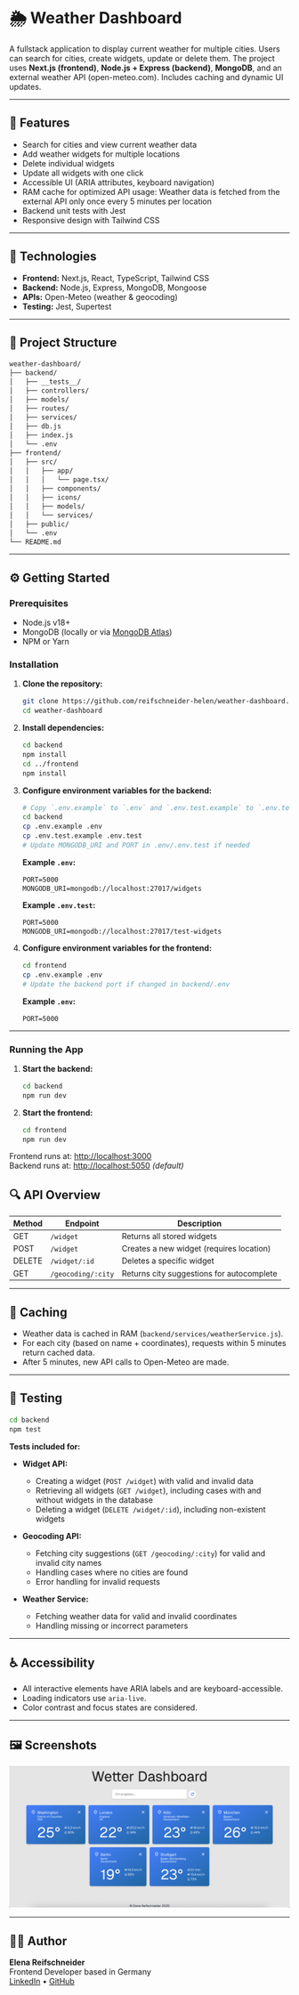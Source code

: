 # 🌦️ Weather Dashboard

A fullstack application to display current weather for multiple cities. Users can search for cities, create widgets, update or delete them. The project uses **Next.js (frontend)**, **Node.js + Express (backend)**, **MongoDB**, and an external weather API (open-meteo.com). Includes caching and dynamic UI updates.

---

## 🚀 Features

- Search for cities and view current weather data
- Add weather widgets for multiple locations
- Delete individual widgets
- Update all widgets with one click
- Accessible UI (ARIA attributes, keyboard navigation)
- RAM cache for optimized API usage: Weather data is fetched from the external API only once every 5 minutes per location
- Backend unit tests with Jest
- Responsive design with Tailwind CSS

---

## 🧰 Technologies

- **Frontend:** Next.js, React, TypeScript, Tailwind CSS
- **Backend:** Node.js, Express, MongoDB, Mongoose
- **APIs:** Open-Meteo (weather & geocoding)
- **Testing:** Jest, Supertest

---

## 📁 Project Structure

```
weather-dashboard/
├── backend/
│   ├── __tests__/
│   ├── controllers/
│   ├── models/
│   ├── routes/
│   ├── services/
│   ├── db.js
│   ├── index.js
│   └── .env
├── frontend/
│   ├── src/
│   │   ├── app/
│   │   │   └── page.tsx/
│   │   ├── components/
│   │   ├── icons/
│   │   ├── models/
│   │   └── services/
│   ├── public/
│   └── .env
└── README.md
```

---

## ⚙️ Getting Started

### Prerequisites

- Node.js v18+
- MongoDB (locally or via [MongoDB Atlas](https://www.mongodb.com/cloud/atlas))
- NPM or Yarn

### Installation

1. **Clone the repository:**

   ```bash
   git clone https://github.com/reifschneider-helen/weather-dashboard.git
   cd weather-dashboard
   ```

2. **Install dependencies:**

   ```bash
   cd backend
   npm install
   cd ../frontend
   npm install
   ```

3. **Configure environment variables for the backend:**

   ```bash
   # Copy `.env.example` to `.env` and `.env.test.example` to `.env.test` in `backend`
   cd backend
   cp .env.example .env
   cp .env.test.example .env.test
   # Update MONGODB_URI and PORT in .env/.env.test if needed
   ```

   **Example `.env`:**

   ```
   PORT=5000
   MONGODB_URI=mongodb://localhost:27017/widgets
   ```

   **Example `.env.test`:**

   ```
   PORT=5000
   MONGODB_URI=mongodb://localhost:27017/test-widgets
   ```

4. **Configure environment variables for the frontend:**

   ```bash
   cd frontend
   cp .env.example .env
   # Update the backend port if changed in backend/.env
   ```

   **Example `.env`:**

   ```
   PORT=5000
   ```

---

### Running the App

1. **Start the backend:**

   ```bash
   cd backend
   npm run dev
   ```

2. **Start the frontend:**
   ```bash
   cd frontend
   npm run dev
   ```

Frontend runs at: [http://localhost:3000](http://localhost:3000)  
Backend runs at: [http://localhost:5050](http://localhost:5050) _(default)_

## 🔍 API Overview

| Method | Endpoint           | Description                               |
| ------ | ------------------ | ----------------------------------------- |
| GET    | `/widget`          | Returns all stored widgets                |
| POST   | `/widget`          | Creates a new widget (requires location)  |
| DELETE | `/widget/:id`      | Deletes a specific widget                 |
| GET    | `/geocoding/:city` | Returns city suggestions for autocomplete |

---

## 🧠 Caching

- Weather data is cached in RAM (`backend/services/weatherService.js`).
- For each city (based on name + coordinates), requests within 5 minutes return cached data.
- After 5 minutes, new API calls to Open-Meteo are made.

---

## 🧪 Testing

```bash
cd backend
npm test
```

**Tests included for:**

- **Widget API:**

  - Creating a widget (`POST /widget`) with valid and invalid data
  - Retrieving all widgets (`GET /widget`), including cases with and without widgets in the database
  - Deleting a widget (`DELETE /widget/:id`), including non-existent widgets

- **Geocoding API:**

  - Fetching city suggestions (`GET /geocoding/:city`) for valid and invalid city names
  - Handling cases where no cities are found
  - Error handling for invalid requests

- **Weather Service:**
  - Fetching weather data for valid and invalid coordinates
  - Handling missing or incorrect parameters

---

## ♿ Accessibility

- All interactive elements have ARIA labels and are keyboard-accessible.
- Loading indicators use `aria-live`.
- Color contrast and focus states are considered.

---

## 🖼️ Screenshots

![Weather Dashboard Screenshot](./frontend/public/screenshot.png)

---

## 👩‍💻 Author

**Elena Reifschneider**  
Frontend Developer based in Germany  
[LinkedIn](https://www.linkedin.com/in/elena-reifschneider/) • [GitHub](https://github.com/reifschneider-helen)
